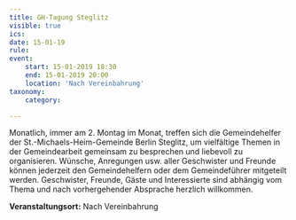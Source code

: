 ```yaml
---
title: GH-Tagung Steglitz
visible: true
ics: 
date: 15-01-19
rule: 
event:
	start: 15-01-2019 18:30
	end: 15-01-2019 20:00
	location: 'Nach Vereinbahrung'
taxonomy:
	category: 

---
```

Monatlich, immer am 2. Montag im Monat, treffen sich die Gemeindehelfer der St.-Michaels-Heim-Gemeinde Berlin Steglitz, um vielfältige Themen in der Gemeindearbeit gemeinsam zu besprechen und liebevoll zu organisieren. Wünsche, Anregungen usw. aller Geschwister und Freunde können jederzeit den Gemeindehelfern oder dem Gemeindeführer mitgeteilt werden. Geschwister, Freunde, Gäste und Interessierte sind abhängig vom Thema und nach vorhergehender Absprache herzlich willkommen.


**Veranstaltungsort:** Nach Vereinbahrung

